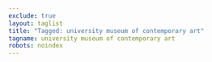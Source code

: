 ```yaml
---
exclude: true
layout: taglist
title: "Tagged: university museum of contemporary art"
tagname: university museum of contemporary art
robots: noindex
---
```

